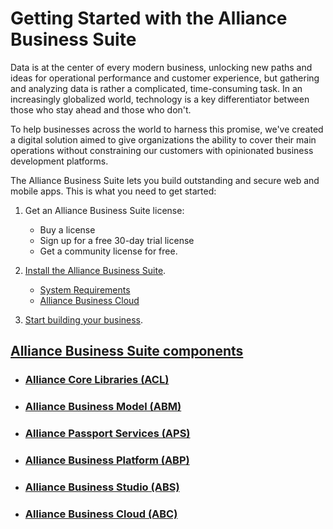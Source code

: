 # Getting Started with the Alliance Business Suite

Data is at the center of every modern business, unlocking new paths and ideas for operational performance and customer experience, but gathering and analyzing data is rather a complicated, time-consuming task. In an increasingly globalized world, technology is a key differentiator between those who stay ahead and those who don't. 

To help businesses across the world to harness this promise, we've created a digital solution aimed to give organizations the ability to cover their main operations without constraining our customers with opinionated business development platforms.

The Alliance Business Suite lets you build outstanding and secure web and mobile apps. This is what you need to get started:

1. Get an Alliance Business Suite license:

   -  Buy a license
   -  Sign up for a free 30-day trial license
   -  Get a community license for free. 

1. [Install the Alliance Business Suite](/Fundamentals/Installation.md).
   -  [System Requirements](/Requirements.md)
   -  [Alliance Business Cloud](https://fenix-alliance.com/cloud)

1. [Start building your business](/Fundamentals.md).

## [Alliance Business Suite components](/Components.md)

- ### [Alliance Core Libraries (ACL)](/Components/Alliance-Core-Libraries.md)
- ### [Alliance Business Model (ABM)](/Components/Alliance-Business-Model.md)
- ### [Alliance Passport Services (APS)](/Components/Alliance-Passport-Service.md)
- ### [Alliance Business Platform (ABP)](/Components/Alliance-Business-Platform.md)
- ### [Alliance Business Studio (ABS)](/Components/Alliance-Business-Studio.md)
- ### [Alliance Business Cloud (ABC)](/Components/Alliance-Business-Cloud.md)

